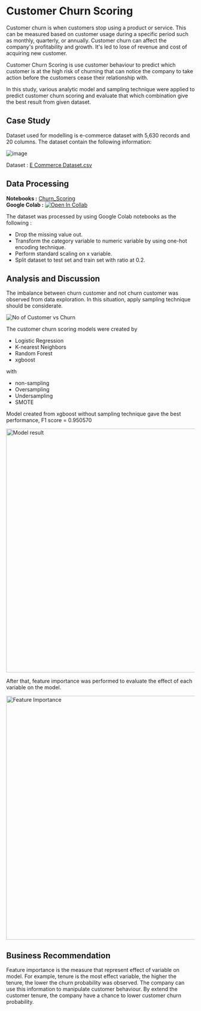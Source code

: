 # Customer Churn Scoring
Customer churn is when customers stop using a product or service. This can be measured based on customer usage during a specific period such as monthly, quarterly, or annually. Customer churn can affect the company's profitability and growth. It's led to lose of revenue and cost of acquiring new customer.

Customer Churn Scoring is use customer behaviour to predict which customer is at the high risk of churning that can notice the company to take action before the customers cease their relationship with.

In this study, various analytic model and sampling technique were applied to predict customer churn scoring and evaluate that which combination give the best result from given dataset. 

## Case Study
Dataset used for modelling is e-commerce dataset with 5,630 records and 20 columns.
The dataset contain the following information:
  
![image](https://github.com/ZeroGravigra/MADT8101-Customer-Analytics/assets/136248978/e3f03648-2679-412e-b91b-5158c62f0963)

Dataset : [E Commerce Dataset.csv](https://github.com/ZeroGravigra/MADT8101-Customer-Analytics/blob/b4655e98244ed383e18cac3bb69176de3bb728bd/Homework%203%20Customer%20Churn%20Scoring/Raw%20Data/E%20Commerce%20Dataset.csv)

## Data Processing
**Notebooks :** [Churn_Scoring](https://github.com/ZeroGravigra/MADT8101-Customer-Analytics/blob/c5b8ec09920fe8200742c9bba15cb068392cdf48/Homework%203%20Customer%20Churn%20Scoring/Raw%20Data/Churn_Scoring.ipynb)  
**Google Colab :** [![Open In Collab](https://colab.research.google.com/assets/colab-badge.svg)](https://colab.research.google.com/github/ZeroGravigra/MADT8101-Customer-Analytics/blob/main/Homework%203%20Customer%20Churn%20Scoring/Raw%20Data/Churn_Scoring.ipynb)


The dataset was processed by using Google Colab notebooks as the following : 
* Drop the missing value out.
* Transform the category variable to numeric variable by using one-hot encoding technique.
* Perform standard scaling on x variable.
* Split dataset to test set and train set with ratio at 0.2.

## Analysis and Discussion
The imbalance between churn customer and not churn customer was observed from data exploration. In this situation, apply sampling technique should be considerate. 

![No of Customer vs Churn](https://github.com/ZeroGravigra/MADT8101-Customer-Analytics/assets/136248978/207975d0-9b25-4feb-a221-7aec46a64ac7)

The customer churn scoring models were created by
* Logistic Regression
* K-nearest Neighbors
* Random Forest
* xgboost

with 
* non-sampling
* Oversampling
* Undersampling
* SMOTE

Model created from xgboost without sampling technique gave the best performance, F1 score = 0.950570

<img width="650" alt="Model result" src="https://github.com/ZeroGravigra/MADT8101-Customer-Analytics/assets/136248978/5f119305-fc7e-4efb-b6c2-0e873e559d8c">
   
After that, feature importance was performed to evaluate the effect of each variable on the model.

<img width="650" alt="Feature Importance" src="https://github.com/ZeroGravigra/MADT8101-Customer-Analytics/assets/136248978/c57b9da5-24cf-4771-a841-48af022689de">

## Business Recommendation

Feature importance is the measure that represent effect of variable on model. For example, tenure is the most effect variable, the higher the tenure, the lower the churn probability was observed. The company can use this information to manipulate customer behaviour. By extend the customer tenure, the company have a chance to lower customer churn probability.



